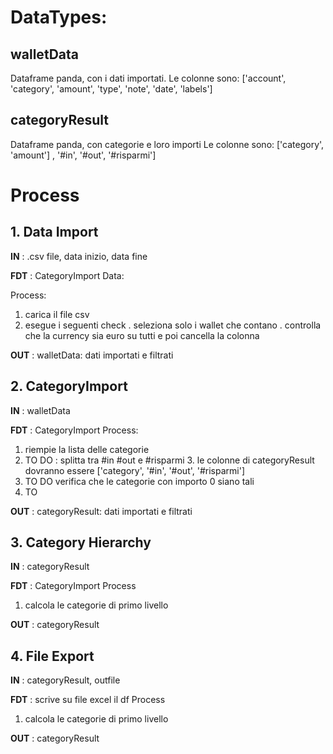 # DataTypes:
## walletData
Dataframe panda, con i dati importati. 
Le colonne sono: ['account', 'category', 'amount', 'type', 'note', 'date', 'labels']

## categoryResult
Dataframe panda, con categorie e loro importi 
Le colonne sono: ['category', 'amount']
, '#in', '#out', '#risparmi']


# Process
## 1. Data Import
**IN** : .csv file, data inizio, data fine

**FDT** : CategoryImport 
Data:


Process:
1. carica il file csv
3. esegue i seguenti check 
   . seleziona solo i wallet che contano
   . controlla che la currency sia euro su tutti e poi cancella la colonna 
   
**OUT** : walletData: dati importati e filtrati

## 2. CategoryImport
**IN** : walletData

**FDT** : CategoryImport 
Process:
1. riempie la lista delle categorie 
2. TO DO : splitta tra #in #out e #risparmi
   3. le colonne di categoryResult dovranno essere ['category', '#in', '#out', '#risparmi']
2. TO DO verifica che le categorie con importo 0 siano tali
3. TO 

**OUT** : categoryResult: dati importati e filtrati

## 3. Category Hierarchy
**IN** : categoryResult

**FDT** : CategoryImport
Process
1. calcola le categorie di primo livello

**OUT** : categoryResult

## 4. File Export
**IN** : categoryResult, outfile

**FDT** : scrive su file excel il df
Process
1. calcola le categorie di primo livello

**OUT** : categoryResult